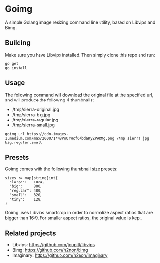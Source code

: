 # Goimg

A simple Golang image resizing command line utility, based on Libvips and Bimg.

## Building

Make sure you have Libvips installed. Then simply clone this repo and run:

```
go get
go install
```

## Usage

The following command will download the original file at the specified url, and will produce the following 4 thumbnails:

* /tmp/sierra-original.jpg
* /tmp/sierra-big.jpg
* /tmp/sierra-regular.jpg
* /tmp/sierra-small.jpg

```
goimg url https://cdn-images-1.medium.com/max/2000/1*4BPoUrWcf67bdaKyZPARMg.png /tmp sierra jpg big,regular,small 
```

## Presets 

Goimg comes with the following thumbnail size presets:

```
sizes := map[string]int{
  "large":   1024,
  "big":     800,
  "regular": 480,
  "small":   320,
  "tiny":    128,
}
```

Goimg uses Libvips smartcrop in order to normalize aspect ratios that are bigger than 16:9. For smaller aspect ratios, the original value is kept.


## Related projects

* Libvips: https://github.com/jcupitt/libvips
* Bimg: https://github.com/h2non/bimg
* Imaginary: https://github.com/h2non/imaginary

